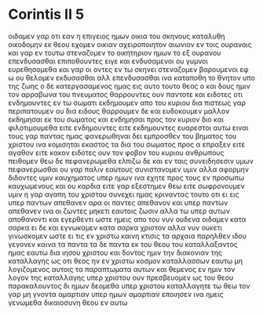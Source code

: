 # Corintis II 5
οιδαμεν γαρ οτι εαν η επιγειος ημων οικια του σκηνους καταλυθη οικοδομην εκ θεου εχομεν οικιαν αχειροποιητον αιωνιον εν τοις ουρανοις
και γαρ εν τουτω στεναζομεν το οικητηριον ημων το εξ ουρανου επενδυσασθαι επιποθουντες
ειγε και ενδυσαμενοι ου γυμνοι ευρεθησομεθα
και γαρ οι οντες εν τω σκηνει στεναζομεν βαρουμενοι εφ ω ου θελομεν εκδυσασθαι αλλ επενδυσασθαι ινα καταποθη το θνητον υπο της ζωης
ο δε κατεργασαμενος ημας εις αυτο τουτο θεος ο και δους ημιν τον αρραβωνα του πνευματος
θαρρουντες ουν παντοτε και ειδοτες οτι ενδημουντες εν τω σωματι εκδημουμεν απο του κυριου
δια πιστεως γαρ περιπατουμεν ου δια ειδους
θαρρουμεν δε και ευδοκουμεν μαλλον εκδημησαι εκ του σωματος και ενδημησαι προς τον κυριον
διο και φιλοτιμουμεθα ειτε ενδημουντες ειτε εκδημουντες ευαρεστοι αυτω ειναι 
τους γαρ παντας ημας φανερωθηναι δει εμπροσθεν του βηματος του χριστου ινα κομισηται εκαστος τα δια του σωματος προς α επραξεν ειτε αγαθον ειτε κακον 
ειδοτες ουν τον φοβον του κυριου ανθρωπους πειθομεν θεω δε πεφανερωμεθα ελπιζω δε και εν ταις συνειδησεσιν υμων πεφανερωσθαι
ου γαρ παλιν εαυτους συνιστανομεν υμιν αλλα αφορμην διδοντες υμιν καυχηματος υπερ ημων ινα εχητε προς τους εν προσωπω καυχωμενους και ου καρδια
ειτε γαρ εξεστημεν θεω ειτε σωφρονουμεν υμιν
η γαρ αγαπη του χριστου συνεχει ημας κριναντας τουτο οτι ει εις υπερ παντων απεθανεν αρα οι παντες απεθανον
και υπερ παντων απεθανεν ινα οι ζωντες μηκετι εαυτοις ζωσιν αλλα τω υπερ αυτων αποθανοντι και εγερθεντι
ωστε ημεις απο του νυν ουδενα οιδαμεν κατα σαρκα ει δε και εγνωκαμεν κατα σαρκα χριστον αλλα νυν ουκετι γινωσκομεν
ωστε ει τις εν χριστω καινη κτισις τα αρχαια παρηλθεν ιδου γεγονεν καινα τα παντα
τα δε παντα εκ του θεου του καταλλαξαντος ημας εαυτω δια ιησου χριστου και δοντος ημιν την διακονιαν της καταλλαγης
ως οτι θεος ην εν χριστω κοσμον καταλλασσων εαυτω μη λογιζομενος αυτοις τα παραπτωματα αυτων και θεμενος εν ημιν τον λογον της καταλλαγης
υπερ χριστου ουν πρεσβευομεν ως του θεου παρακαλουντος δι ημων δεομεθα υπερ χριστου καταλλαγητε τω θεω
τον γαρ μη γνοντα αμαρτιαν υπερ ημων αμαρτιαν εποιησεν ινα ημεις γενωμεθα δικαιοσυνη θεου εν αυτω

